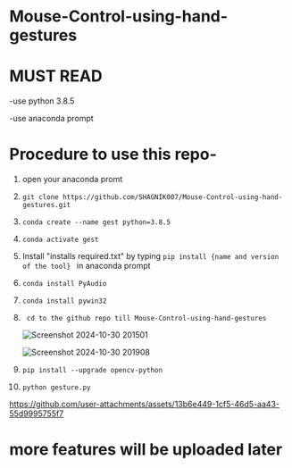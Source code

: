 # Mouse-Control-using-hand-gestures

# MUST READ

-use python 3.8.5

-use anaconda prompt

# Procedure to use this repo-

1. open your anaconda promt

2. ``` git clone https://github.com/SHAGNIK007/Mouse-Control-using-hand-gestures.git ```

3. ``` conda create --name gest python=3.8.5  ```

4.  ``` conda activate gest ```

5.  Install "installs required.txt" by typing ```pip install {name and version of the tool} ``` in anaconda prompt

6. ``` conda install PyAudio ```

7. ``` conda install pywin32 ```

8. ```  cd to the github repo till Mouse-Control-using-hand-gestures  ```
   
   ![Screenshot 2024-10-30 201501](https://github.com/user-attachments/assets/82587534-a5a7-46a3-90b0-9143cfbd3f17)



   ![Screenshot 2024-10-30 201908](https://github.com/user-attachments/assets/bd4abc3b-34b0-4d87-a3d5-2de135f97f75)


9. ``` pip install --upgrade opencv-python ```

10. ``` python gesture.py ```



https://github.com/user-attachments/assets/13b6e449-1cf5-46d5-aa43-55d9995755f7




# more features will be uploaded later









   
